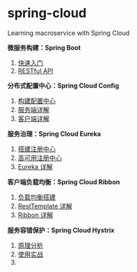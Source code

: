 # spring-cloud
Learning macroservice with Spring Cloud

**微服务构建：Spring Boot**
1. [快速入门]()
2. [RESTful API]()

**分布式配置中心：Spring Cloud Config**
1. [构建配置中心]()
2. [服务端详解]()
3. [客户端详解]()

**服务治理：Spring Cloud Eureka**
1. [搭建注册中心]()
2. [高可用注册中心]()
3. [Eureka 详解]()

**客户端负载均衡：Spring Cloud Ribbon**
1. [负载均衡搭建]()
2. [RestTemplate 详解]()
3. [Ribbon 详解]()

**服务容错保护：Spring Cloud Hystrix**
1. [原理分析]()
2. [使用实战]()
3.
